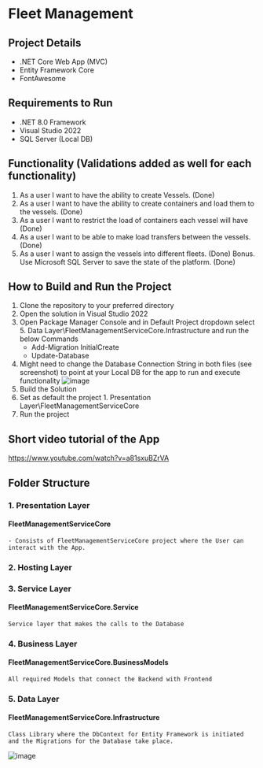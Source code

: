 # Fleet Management

## Project Details
  * .NET Core Web App (MVC)
  * Entity Framework Core
  * FontAwesome

## Requirements to Run
  * .NET 8.0 Framework
  * Visual Studio 2022
  * SQL Server (Local DB)

## Functionality (Validations added as well for each functionality)
  1. As a user I want to have the ability to create Vessels. (Done)
  2. As a user I want to have the ability to create containers and load them to the vessels. (Done)
  3. As a user I want to restrict the load of containers each vessel will have (Done)
  4. As a user I want to be able to make load transfers between the vessels. (Done)
  5. As a user I want to assign the vessels into different fleets. (Done)
  Bonus.  Use Microsoft SQL Server to save the state of the platform. (Done)

## How to Build and Run the Project
  1. Clone the repository to your preferred directory
  2. Open the solution in Visual Studio 2022
  3. Open Package Manager Console and in Default Project dropdown select 5. Data Layer\FleetManagementServiceCore.Infrastructure and run the below Commands
       * Add-Migration InitialCreate
       * Update-Database
  4. Might need to change the Database Connection String in both files (see screenshot) to point at your Local DB for the app to run and execute functionality
       ![image](https://github.com/user-attachments/assets/fc2abc2f-fdaf-4938-896c-6e181984f004)
  6. Build the Solution
  7. Set as default the project 1. Presentation Layer\FleetManagementServiceCore
  8. Run the project

## Short video tutorial of the App
  https://www.youtube.com/watch?v=a81sxuBZrVA

## Folder Structure 
  ### 1. Presentation Layer
  #### FleetManagementServiceCore
    - Consists of FleetManagementServiceCore project where the User can interact with the App.
  ### 2. Hosting Layer
  ### 3. Service Layer
  #### FleetManagementServiceCore.Service
    Service layer that makes the calls to the Database
  ### 4. Business Layer
  #### FleetManagementServiceCore.BusinessModels
    All required Models that connect the Backend with Frontend
  ### 5. Data Layer
  #### FleetManagementServiceCore.Infrastructure
    Class Library where the DbContext for Entity Framework is initiated and the Migrations for the Database take place.
    
  ![image](https://github.com/user-attachments/assets/695da158-3b7f-4e3d-a571-bbb86070b8ec)

